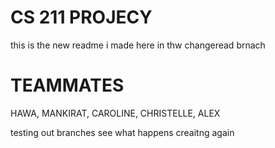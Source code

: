 # CS 211 PROJECY
this is the new readme i made here in thw changeread brnach
# TEAMMATES
HAWA, MANKIRAT, CAROLINE, CHRISTELLE, ALEX

testing out branches see what happens
creaitng again